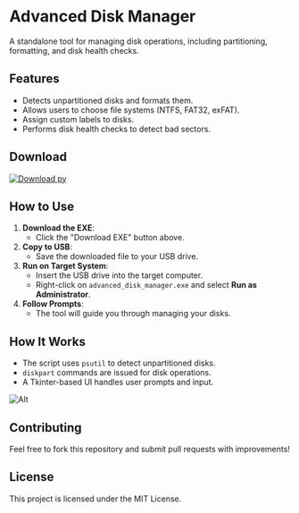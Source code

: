 # Advanced Disk Manager

A standalone tool for managing disk operations, including partitioning, formatting, and disk health checks.

## Features
- Detects unpartitioned disks and formats them.
- Allows users to choose file systems (NTFS, FAT32, exFAT).
- Assign custom labels to disks.
- Performs disk health checks to detect bad sectors.

## Download
[![Download py](https://img.shields.io/badge/Download-EXE-blue?style=for-the-badge)](https://github.com/texasmadecode/Advanced-Disk-Manager/raw/main/advanced_disk_manager.py)

## How to Use
1. **Download the EXE**:
   - Click the "Download EXE" button above.
2. **Copy to USB**:
   - Save the downloaded file to your USB drive.
3. **Run on Target System**:
   - Insert the USB drive into the target computer.
   - Right-click on `advanced_disk_manager.exe` and select **Run as Administrator**.
4. **Follow Prompts**:
   - The tool will guide you through managing your disks.

## How It Works
- The script uses `psutil` to detect unpartitioned disks.
- `diskpart` commands are issued for disk operations.
- A Tkinter-based UI handles user prompts and input.

![Alt](https://repobeats.axiom.co/api/embed/b5c175ddce1a9599a0417e555290ea7221fac1f8.svg "Repobeats analytics image")

## Contributing
Feel free to fork this repository and submit pull requests with improvements!

## License
This project is licensed under the MIT License.
